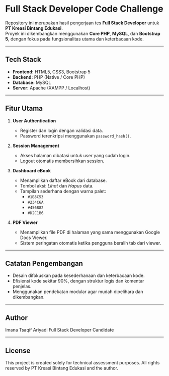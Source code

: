 # Full Stack Developer Code Challenge

Repository ini merupakan hasil pengerjaan tes **Full Stack Developer** untuk **PT Kreasi Bintang Edukasi**.  
Proyek ini dikembangkan menggunakan **Core PHP**, **MySQL**, dan **Bootstrap 5**, dengan fokus pada fungsionalitas utama dan keterbacaan kode.

---

## Tech Stack

- **Frontend:** HTML5, CSS3, Bootstrap 5  
- **Backend:** PHP (Native / Core PHP)  
- **Database:** MySQL  
- **Server:** Apache (XAMPP / Localhost)  

---

## Fitur Utama

1. **User Authentication**
   - Register dan login dengan validasi data.
   - Password terenkripsi menggunakan `password_hash()`.

2. **Session Management**
   - Akses halaman dibatasi untuk user yang sudah login.
   - Logout otomatis membersihkan session.

3. **Dashboard eBook**
   - Menampilkan daftar eBook dari database.
   - Tombol aksi: *Lihat* dan *Hapus* data.
   - Tampilan sederhana dengan warna palet:
     - `#1B3C53`
     - `#234C6A`
     - `#456882`
     - `#D2C1B6`

4. **PDF Viewer**
   - Menampilkan file PDF di halaman yang sama menggunakan Google Docs Viewer.
   - Sistem peringatan otomatis ketika pengguna beralih tab dari viewer.

---

## Catatan Pengembangan

- Desain difokuskan pada kesederhanaan dan keterbacaan kode.
- Efisiensi kode sekitar 90%, dengan struktur logis dan komentar penjelas.
- Menggunakan pendekatan modular agar mudah dipelihara dan dikembangkan.

---

## Author

Imana Tsaqif Ariyadi
Full Stack Developer Candidate

---

## License

This project is created solely for technical assessment purposes.
All rights reserved by PT Kreasi Bintang Edukasi and the author.
